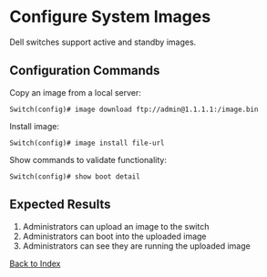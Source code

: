# Configure System Images

Dell switches support active and standby images.

## Configuration Commands

Copy an image from a local server:

```
Switch(config)# image download ftp://admin@1.1.1.1:/image.bin
```

Install image:

```
Switch(config)# image install file-url
```

Show commands to validate functionality:

```
Switch(config)# show boot detail
```

## Expected Results

1. Administrators can upload an image to the switch
2. Administrators can boot into the uploaded image
3. Administrators can see they are running the uploaded image

[Back to Index](index.md)
